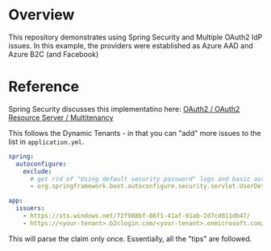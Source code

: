 # Overview
This repository demonstrates using Spring Security and Multiple OAuth2 IdP issues. In this example, the providers were established as Azure AAD and Azure B2C (and Facebook)

# Reference

Spring Security discusses this implementatino here: [OAuth2 / OAuth2 Resource Server / Multitenancy](https://docs.spring.io/spring-security/reference/servlet/oauth2/resource-server/multitenancy.html#oauth2resourceserver-multitenancy)

This follows the Dynamic Tenants - in that you can "add" more issues to the list in `application.yml`.

```yml
spring:
  autoconfigure:
    exclude:
      # get rid of "Using default security password" logs and basic auth defaults
      - org.springframework.boot.autoconfigure.security.servlet.UserDetailsServiceAutoConfiguration

app:
  issuers:
    - https://sts.windows.net/72f988bf-86f1-41af-91ab-2d7cd011db47/
    - https://<your-tenant>.b2clogin.com/<your-tenant>.onmicrosoft.com/<your-policy>/v2.0/

```

This will parse the claim only once. Essentially, all the "tips" are followed.
